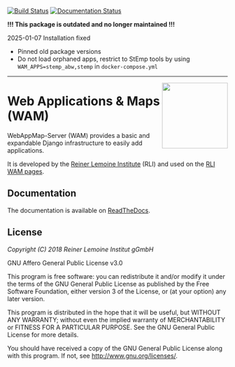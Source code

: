 [![Build Status](https://travis-ci.com/rl-institut/WAM.svg?branch=master)](https://travis-ci.com/rl-institut/WAM)
[![Documentation Status](https://readthedocs.org/projects/wam/badge/?version=latest)](https://wam.readthedocs.io/en/latest/?badge=latest)

**!!! This package is outdated and no longer maintained !!!**

2025-01-07 Installation fixed
- Pinned old package versions
- Do not load orphaned apps, restrict to StEmp tools by using
  `WAM_APPS=stemp_abw,stemp` in `docker-compose.yml`

___
<img align="right" width="150" src="https://github.com/rl-institut/WAM/blob/master/static/img/rli_logo.png">

# Web Applications & Maps (WAM)

WebAppMap-Server (WAM) provides a basic and expandable Django infrastructure to
easily add applications.

It is developed by the [Reiner Lemoine Institute](https://reiner-lemoine-institut.de/)
(RLI) and used on the [RLI WAM pages](https://wam.rl-institut.de/).

## Documentation

The documentation is available on [ReadTheDocs](https://wam.readthedocs.io).

## License

*Copyright (C) 2018 Reiner Lemoine Institut gGmbH*

GNU Affero General Public License v3.0

This program is free software: you can redistribute it and/or modify
it under the terms of the GNU General Public License as published by
the Free Software Foundation, either version 3 of the License, or
(at your option) any later version.

This program is distributed in the hope that it will be useful,
but WITHOUT ANY WARRANTY; without even the implied warranty of
MERCHANTABILITY or FITNESS FOR A PARTICULAR PURPOSE.  See the
GNU General Public License for more details.

You should have received a copy of the GNU General Public License
along with this program.  If not, see <http://www.gnu.org/licenses/>.
